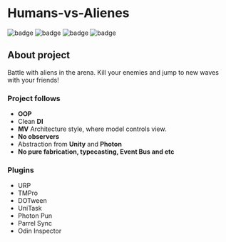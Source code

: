 # Humans-vs-Alienes

![badge](https://img.shields.io/static/v1?label=engine&message=UNITY&color=black&style=for-the-badge)
![badge](https://img.shields.io/static/v1?label=architecture&message=MV&color=blue&style=for-the-badge)
![badge](https://img.shields.io/static/v1?label=language&message=C%23&color=blueviolet&style=for-the-badge)
![badge](https://img.shields.io/static/v1?label=Network&message=Photon&color=darkred&style=for-the-badge)
## About project
Battle with aliens in the arena. Kill your enemies and jump to new waves with your friends!

### Project follows
 - **OOP**
 - Clean **DI**
 - **MV** Architecture style, where model controls view.
 - **No observers**
 - Abstraction from **Unity** and **Photon**
 - **No pure fabrication, typecasting, Event Bus and etc**
 
### Plugins
 - URP
 - TMPro
 - DOTween
 - UniTask
 - Photon Pun
 - Parrel Sync
 - Odin Inspector

